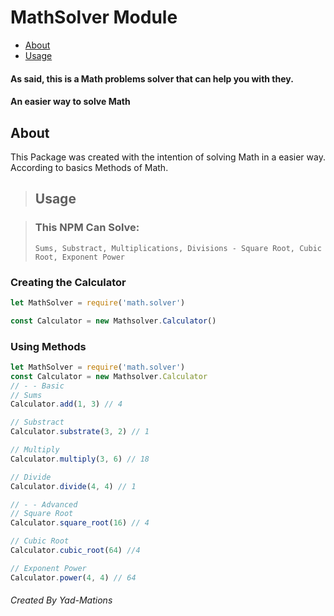 # MathSolver Module


 - [About](#about)
 - [Usage](#usage)

#### As said, this is a Math problems solver that can help you with they.
#### An easier way to solve Math

## About

This Package was created with the intention of solving Math in a easier way.
According to basics Methods of Math.

> ## Usage

> ### This NPM Can Solve:
> `Sums, Substract, Multiplications, Divisions - Square Root, Cubic Root, Exponent Power`

### Creating the Calculator
```js
let MathSolver = require('math.solver')

const Calculator = new Mathsolver.Calculator()
```

### Using Methods
```js
let MathSolver = require('math.solver')
const Calculator = new Mathsolver.Calculator
// - - Basic
// Sums
Calculator.add(1, 3) // 4

// Substract
Calculator.substrate(3, 2) // 1

// Multiply
Calculator.multiply(3, 6) // 18

// Divide
Calculator.divide(4, 4) // 1

// - - Advanced
// Square Root
Calculator.square_root(16) // 4

// Cubic Root
Calculator.cubic_root(64) //4

// Exponent Power
Calculator.power(4, 4) // 64
```

###### Created By Yad-Mations